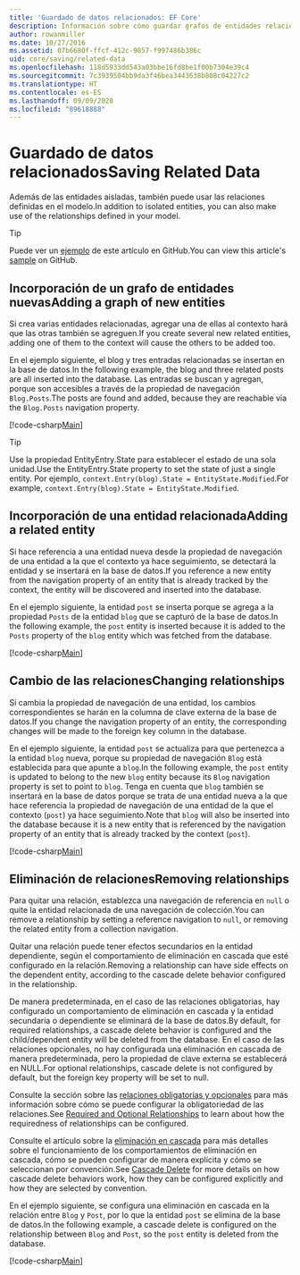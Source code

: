 ```yaml
---
title: 'Guardado de datos relacionados: EF Core'
description: Información sobre cómo guardar grafos de entidades relacionadas y administrar relaciones en Entity Framework Core
author: rowanmiller
ms.date: 10/27/2016
ms.assetid: 07b6680f-ffcf-412c-9857-f997486b386c
uid: core/saving/related-data
ms.openlocfilehash: 118d5933dd543a03bbe16fd8be1f00b7304e39c4
ms.sourcegitcommit: 7c3939504bb9da3f46bea3443638b808c04227c2
ms.translationtype: HT
ms.contentlocale: es-ES
ms.lasthandoff: 09/09/2020
ms.locfileid: "89618888"
---
```

# <a name="saving-related-data"></a><span data-ttu-id="6a0ac-103">Guardado de datos relacionados</span><span class="sxs-lookup"><span data-stu-id="6a0ac-103">Saving Related Data</span></span>

<span data-ttu-id="6a0ac-104">Además de las entidades aisladas, también puede usar las relaciones definidas en el modelo.</span><span class="sxs-lookup"><span data-stu-id="6a0ac-104">In addition to isolated entities, you can also make use of the relationships defined in your model.</span></span>

> [!TIP]  
> <span data-ttu-id="6a0ac-105">Puede ver un [ejemplo](https://github.com/dotnet/EntityFramework.Docs/tree/master/samples/core/Saving/RelatedData/) de este artículo en GitHub.</span><span class="sxs-lookup"><span data-stu-id="6a0ac-105">You can view this article's [sample](https://github.com/dotnet/EntityFramework.Docs/tree/master/samples/core/Saving/RelatedData/) on GitHub.</span></span>

## <a name="adding-a-graph-of-new-entities"></a><span data-ttu-id="6a0ac-106">Incorporación de un grafo de entidades nuevas</span><span class="sxs-lookup"><span data-stu-id="6a0ac-106">Adding a graph of new entities</span></span>

<span data-ttu-id="6a0ac-107">Si crea varias entidades relacionadas, agregar una de ellas al contexto hará que las otras también se agreguen.</span><span class="sxs-lookup"><span data-stu-id="6a0ac-107">If you create several new related entities, adding one of them to the context will cause the others to be added too.</span></span>

<span data-ttu-id="6a0ac-108">En el ejemplo siguiente, el blog y tres entradas relacionadas se insertan en la base de datos.</span><span class="sxs-lookup"><span data-stu-id="6a0ac-108">In the following example, the blog and three related posts are all inserted into the database.</span></span> <span data-ttu-id="6a0ac-109">Las entradas se buscan y agregan, porque son accesibles a través de la propiedad de navegación `Blog.Posts`.</span><span class="sxs-lookup"><span data-stu-id="6a0ac-109">The posts are found and added, because they are reachable via the `Blog.Posts` navigation property.</span></span>

[!code-csharp[Main](../../../samples/core/Saving/RelatedData/Sample.cs#AddingGraphOfEntities)]

> [!TIP]  
> <span data-ttu-id="6a0ac-110">Use la propiedad EntityEntry.State para establecer el estado de una sola unidad.</span><span class="sxs-lookup"><span data-stu-id="6a0ac-110">Use the EntityEntry.State property to set the state of just a single entity.</span></span> <span data-ttu-id="6a0ac-111">Por ejemplo, `context.Entry(blog).State = EntityState.Modified`.</span><span class="sxs-lookup"><span data-stu-id="6a0ac-111">For example, `context.Entry(blog).State = EntityState.Modified`.</span></span>

## <a name="adding-a-related-entity"></a><span data-ttu-id="6a0ac-112">Incorporación de una entidad relacionada</span><span class="sxs-lookup"><span data-stu-id="6a0ac-112">Adding a related entity</span></span>

<span data-ttu-id="6a0ac-113">Si hace referencia a una entidad nueva desde la propiedad de navegación de una entidad a la que el contexto ya hace seguimiento, se detectará la entidad y se insertará en la base de datos.</span><span class="sxs-lookup"><span data-stu-id="6a0ac-113">If you reference a new entity from the navigation property of an entity that is already tracked by the context, the entity will be discovered and inserted into the database.</span></span>

<span data-ttu-id="6a0ac-114">En el ejemplo siguiente, la entidad `post` se inserta porque se agrega a la propiedad `Posts` de la entidad `blog` que se capturó de la base de datos.</span><span class="sxs-lookup"><span data-stu-id="6a0ac-114">In the following example, the `post` entity is inserted because it is added to the `Posts` property of the `blog` entity which was fetched from the database.</span></span>

[!code-csharp[Main](../../../samples/core/Saving/RelatedData/Sample.cs#AddingRelatedEntity)]

## <a name="changing-relationships"></a><span data-ttu-id="6a0ac-115">Cambio de las relaciones</span><span class="sxs-lookup"><span data-stu-id="6a0ac-115">Changing relationships</span></span>

<span data-ttu-id="6a0ac-116">Si cambia la propiedad de navegación de una entidad, los cambios correspondientes se harán en la columna de clave externa de la base de datos.</span><span class="sxs-lookup"><span data-stu-id="6a0ac-116">If you change the navigation property of an entity, the corresponding changes will be made to the foreign key column in the database.</span></span>

<span data-ttu-id="6a0ac-117">En el ejemplo siguiente, la entidad `post` se actualiza para que pertenezca a la entidad `blog` nueva, porque su propiedad de navegación `Blog` está establecida para que apunte a `blog`.</span><span class="sxs-lookup"><span data-stu-id="6a0ac-117">In the following example, the `post` entity is updated to belong to the new `blog` entity because its `Blog` navigation property is set to point to `blog`.</span></span> <span data-ttu-id="6a0ac-118">Tenga en cuenta que `blog` también se insertará en la base de datos porque se trata de una entidad nueva a la que hace referencia la propiedad de navegación de una entidad de la que el contexto (`post`) ya hace seguimiento.</span><span class="sxs-lookup"><span data-stu-id="6a0ac-118">Note that `blog` will also be inserted into the database because it is a new entity that is referenced by the navigation property of an entity that is already tracked by the context (`post`).</span></span>

[!code-csharp[Main](../../../samples/core/Saving/RelatedData/Sample.cs#ChangingRelationships)]

## <a name="removing-relationships"></a><span data-ttu-id="6a0ac-119">Eliminación de relaciones</span><span class="sxs-lookup"><span data-stu-id="6a0ac-119">Removing relationships</span></span>

<span data-ttu-id="6a0ac-120">Para quitar una relación, establezca una navegación de referencia en `null` o quite la entidad relacionada de una navegación de colección.</span><span class="sxs-lookup"><span data-stu-id="6a0ac-120">You can remove a relationship by setting a reference navigation to `null`, or removing the related entity from a collection navigation.</span></span>

<span data-ttu-id="6a0ac-121">Quitar una relación puede tener efectos secundarios en la entidad dependiente, según el comportamiento de eliminación en cascada que esté configurado en la relación.</span><span class="sxs-lookup"><span data-stu-id="6a0ac-121">Removing a relationship can have side effects on the dependent entity, according to the cascade delete behavior configured in the relationship.</span></span>

<span data-ttu-id="6a0ac-122">De manera predeterminada, en el caso de las relaciones obligatorias, hay configurado un comportamiento de eliminación en cascada y la entidad secundaria o dependiente se eliminará de la base de datos.</span><span class="sxs-lookup"><span data-stu-id="6a0ac-122">By default, for required relationships, a cascade delete behavior is configured and the child/dependent entity will be deleted from the database.</span></span> <span data-ttu-id="6a0ac-123">En el caso de las relaciones opcionales, no hay configurada una eliminación en cascada de manera predeterminada, pero la propiedad de clave externa se establecerá en NULL.</span><span class="sxs-lookup"><span data-stu-id="6a0ac-123">For optional relationships, cascade delete is not configured by default, but the foreign key property will be set to null.</span></span>

<span data-ttu-id="6a0ac-124">Consulte la sección sobre las [relaciones obligatorias y opcionales](xref:core/modeling/relationships#required-and-optional-relationships) para más información sobre cómo se puede configurar la obligatoriedad de las relaciones.</span><span class="sxs-lookup"><span data-stu-id="6a0ac-124">See [Required and Optional Relationships](xref:core/modeling/relationships#required-and-optional-relationships) to learn about how the requiredness of relationships can be configured.</span></span>

<span data-ttu-id="6a0ac-125">Consulte el artículo sobre la [eliminación en cascada](xref:core/saving/cascade-delete) para más detalles sobre el funcionamiento de los comportamientos de eliminación en cascada, cómo se pueden configurar de manera explícita y cómo se seleccionan por convención.</span><span class="sxs-lookup"><span data-stu-id="6a0ac-125">See [Cascade Delete](xref:core/saving/cascade-delete) for more details on how cascade delete behaviors work, how they can be configured explicitly and  how they are selected by convention.</span></span>

<span data-ttu-id="6a0ac-126">En el ejemplo siguiente, se configura una eliminación en cascada en la relación entre `Blog` y `Post`, por lo que la entidad `post` se elimina de la base de datos.</span><span class="sxs-lookup"><span data-stu-id="6a0ac-126">In the following example, a cascade delete is configured on the relationship between `Blog` and `Post`, so the `post` entity is deleted from the database.</span></span>

[!code-csharp[Main](../../../samples/core/Saving/RelatedData/Sample.cs#RemovingRelationships)]
